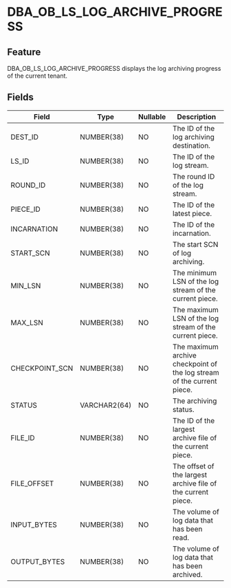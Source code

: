 # DBA_OB_LS_LOG_ARCHIVE_PROGRESS

## Feature

DBA_OB_LS_LOG_ARCHIVE_PROGRESS displays the log archiving progress of the current tenant. 

## Fields

| **Field** | **Type** | **Nullable** | Description |
| --- | --- | --- | --- |
| DEST_ID | NUMBER(38) | NO | The ID of the log archiving destination. |
| LS_ID | NUMBER(38) | NO | The ID of the log stream. |
| ROUND_ID | NUMBER(38) | NO | The round ID of the log stream. |
| PIECE_ID | NUMBER(38) | NO | The ID of the latest piece. |
| INCARNATION | NUMBER(38) | NO | The ID of the incarnation. |
| START_SCN | NUMBER(38) | NO | The start SCN of log archiving. |
| MIN_LSN | NUMBER(38) | NO | The minimum LSN of the log stream of the current piece. |
| MAX_LSN | NUMBER(38) | NO | The maximum LSN of the log stream of the current piece. |
| CHECKPOINT_SCN | NUMBER(38) | NO | The maximum archive checkpoint of the log stream of the current piece. |
| STATUS | VARCHAR2(64) | NO | The archiving status. |
| FILE_ID | NUMBER(38) | NO | The ID of the largest archive file of the current piece. |
| FILE_OFFSET | NUMBER(38) | NO | The offset of the largest archive file of the current piece. |
| INPUT_BYTES | NUMBER(38) | NO | The volume of log data that has been read. |
| OUTPUT_BYTES | NUMBER(38) | NO | The volume of log data that has been archived. |
